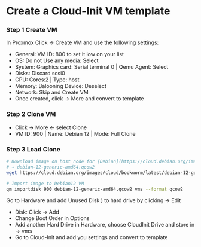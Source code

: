 # Create a Cloud-Init VM template


### Step 1 Create VM
In Proxmox Click → Create VM and use the following settings:
* General: VM ID: 800 to set it low on your list
* OS: Do not Use any media: Select
* System: Graphics card: Serial terminal 0 | Qemu Agent: Select
* Disks: Discard scsi0
* CPU: Cores:2 | Type: host
* Memory: Balooning Device: Deselect
* Network: Skip and Create VM
* Once created, click → More and convert to template
 

### Step 2 Clone VM
* Click → More ← select Clone 
* VM ID: 900 | Name: Debian 12 | Mode: Full Clone 


### Step 3 Load Clone 
```sh
# Download image on host node for [Debian](https://cloud.debian.org/images/cloud/bookworm/latest/) latest 
# → debian-12-generic-amd64.qcow2 
wget https://cloud.debian.org/images/cloud/bookworm/latest/debian-12-generic-amd64.qcow2
```
```sh
# Import image to Debian12 VM
qm importdisk 900 debian-12-generic-amd64.qcow2 vms --format qcow2
```
Go to Hardware and add Unused Disk ) to hard drive by clicking → Edit
* Disk: Click → Add 
* Change Boot Order in Options
* Add another Hard Drive in Hardware, choose CloudInit Drive and store in → vms
* Go to Cloud-Init and add you settings and convert to template
